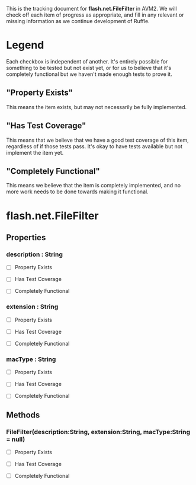 This is the tracking document for **flash.net.FileFilter** in AVM2. We will check off each item of progress as appropriate, and fill in any relevant or missing information as we continue development of Ruffle.
# Legend

Each checkbox is independent of another. It's entirely possible for something to be tested but not exist yet, or for us to believe that it's completely functional but we haven't made enough tests to prove it.
## "Property Exists"

This means the item exists, but may not necessarily be fully implemented.
## "Has Test Coverage"

This means that we believe that we have a good test coverage of this item, regardless of if those tests pass. It's okay to have tests available but not implement the item yet.
## "Completely Functional"

This means we believe that the item is completely implemented, and no more work needs to be done towards making it functional.
# flash.net.FileFilter
## Properties
### description : String

* [ ] Property Exists

* [ ] Has Test Coverage

* [ ] Completely Functional


### extension : String

* [ ] Property Exists

* [ ] Has Test Coverage

* [ ] Completely Functional


### macType : String

* [ ] Property Exists

* [ ] Has Test Coverage

* [ ] Completely Functional


## Methods
### FileFilter(description:String, extension:String, macType:String = null)

* [ ] Property Exists

* [ ] Has Test Coverage

* [ ] Completely Functional